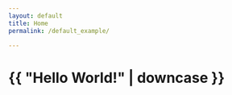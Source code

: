 ```yaml
---
layout: default
title: Home
permalink: /default_example/

---
```

<h1>{{ "Hello World!" | downcase }}</h1>